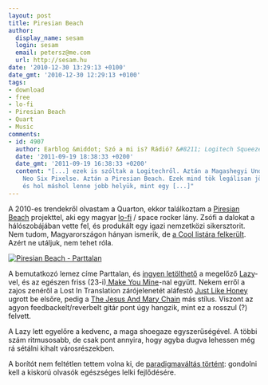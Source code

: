 ```yaml
---
layout: post
title: Piresian Beach
author:
  display_name: sesam
  login: sesam
  email: petersz@me.com
  url: http://sesam.hu
date: '2010-12-30 13:29:13 +0100'
date_gmt: '2010-12-30 12:29:13 +0100'
tags:
- download
- free
- lo-fi
- Piresian Beach
- Quart
- Music
comments:
- id: 4907
  author: Earblog &middot; Szó a mi is? Rádió? &#8211; Logitech Squeezebox Classic
  date: '2011-09-19 18:38:33 +0200'
  date_gmt: '2011-09-19 16:38:33 +0200'
  content: "[...] ezek is szóltak a Logitechről. Aztán a Magashegyi Underground. A
    Neo Six Pixelse. Aztán a Piresian Beach. Ezek mind tök legálisan jöttek a netről,
    és hol máshol lenne jobb helyük, mint egy [...]"
---
```


A 2010-es trendekről olvastam a Quarton, ekkor találkoztam a [Piresian Beach](http://piresianbeach.bandcamp.com) projekttel, aki egy magyar [lo-fi](http://en.wikipedia.org/wiki/Lo-fi) / space rocker lány. Zsófi a dalokat a hálószobájában vette fel, és produkált egy igazi nemzetközi sikersztorit. Nem tudom, Magyarországon hányan ismerik, de [a Cool listára felkerült](http://cool2010.blog.hu/2010/12/10/2_piresian_beach_zsofi). Azért ne utáljuk, nem tehet róla.

[![Piresian Beach - Parttalan](http://www.sesam.hu.php5-19.dfw1-2.websitetestlink.com/wp-content/uploads/2010/12/piresian_beach-parttalan.jpg)](http://unholyrhythms.tumblr.com/post/1453960812/premiere-piresian-beach-parttalan-ep-i)

A bemutatkozó lemez címe Parttalan, és [ingyen letölthető](http://piresianbeach.bandcamp.com/album/parttalan-ep) a megelőző [Lazy](http://piresianbeach.bandcamp.com/track/lazy)-vel, és az egészen friss (23-i)[ Make You Mine](http://piresianbeach.bandcamp.com/track/make-you-mine)-nal együtt. Nekem erről a zajos zenéről a Lost In Translation zárójelenetét aláfestő [Just Like Honey](http://www.youtube.com/watch?v=7EgB__YratE) ugrott be elsőre, pedig a [The Jesus And Mary Chain](http://en.wikipedia.org/wiki/The_Jesus_and_Mary_Chain) más stílus. Viszont az agyon feedbackelt/reverbelt gitár pont úgy hangzik, mint ez a rosszul (?) felvett.

A Lazy lett egyelőre a kedvenc, a maga shoegaze egyszerűségével. A többi szám ritmusosabb, de csak pont annyira, hogy agyba dugva lehessen még rá sétálni kihalt városrészekben.

A borítót nem feltétlen tettem volna ki, de [paradigmaváltás történt](http://sesam.hu/2010/12/29/nmhh): gondolni kell a kiskorú olvasók egészséges lelki fejlődésére.
